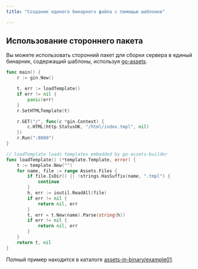 ```yaml
---
title: "Создание единого бинарного файла с помощью шаблонов"

---
```

## Использование стороннего пакета

Вы можете использовать сторонний пакет для сборки сервера в единый бинарник, содержащий шаблоны, используя [go-assets](https://github.com/jessevdk/go-assets).

```go
func main() {
	r := gin.New()

	t, err := loadTemplate()
	if err != nil {
		panic(err)
	}
	r.SetHTMLTemplate(t)

	r.GET("/", func(c *gin.Context) {
		c.HTML(http.StatusOK, "/html/index.tmpl", nil)
	})
	r.Run(":8080")
}

// loadTemplate loads templates embedded by go-assets-builder
func loadTemplate() (*template.Template, error) {
	t := template.New("")
	for name, file := range Assets.Files {
		if file.IsDir() || !strings.HasSuffix(name, ".tmpl") {
			continue
		}
		h, err := ioutil.ReadAll(file)
		if err != nil {
			return nil, err
		}
		t, err = t.New(name).Parse(string(h))
		if err != nil {
			return nil, err
		}
	}
	return t, nil
}
```

Полный пример находится в каталоге [assets-in-binary/example01](https://github.com/gin-gonic/examples/tree/master/assets-in-binary/example01).
